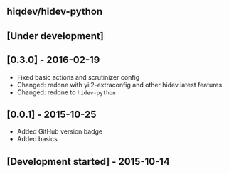 hiqdev/hidev-python
-------------------

## [Under development]

## [0.3.0] - 2016-02-19

- Fixed basic actions and scrutinizer config
- Changed: redone with yii2-extraconfig and other hidev latest features
- Changed: redone to `hidev-python`

## [0.0.1] - 2015-10-25

- Added GitHub version badge
- Added basics

## [Development started] - 2015-10-14
